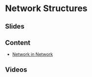 # Network Structures

## Slides

## Content

* [Network in Network](https://d2l.ai/chapter_convolutional-modern/nin.html)

## Videos
